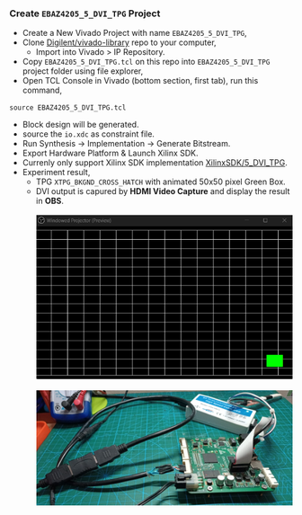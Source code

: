 ### Create `EBAZ4205_5_DVI_TPG` Project
- Create a New Vivado Project with name `EBAZ4205_5_DVI_TPG`,
- Clone [Digilent/vivado-library](https://github.com/Digilent/vivado-library/tree/master) repo to your computer,
    - Import into Vivado > IP Repository.
- Copy `EBAZ4205_5_DVI_TPG.tcl` on this repo into `EBAZ4205_5_DVI_TPG` project folder using file explorer,
- Open TCL Console in Vivado (bottom section, first tab), run this command,
```
source EBAZ4205_5_DVI_TPG.tcl
```
- Block design will be generated.
- source the `io.xdc` as constraint file.
- Run Synthesis -> Implementation -> Generate Bitstream.
- Export Hardware Platform & Launch Xilinx SDK.
- Currenly only support Xilinx SDK implementation [XilinxSDK/5_DVI_TPG](../../../XilinxSDK/5_DVI_TPG/). 
- Experiment result,
    - TPG `XTPG_BKGND_CROSS_HATCH` with animated 50x50 pixel Green Box.
    - DVI output is capured by **HDMI Video Capture** and display the result in **OBS**.<br><br>
    ![](../../../resource/EBAZ4205_5_DVI_TPG_2_Photo.gif)<br><br>
    ![](../../../resource/EBAZ4205_5_DVI_TPG_1_Photo.jpeg)